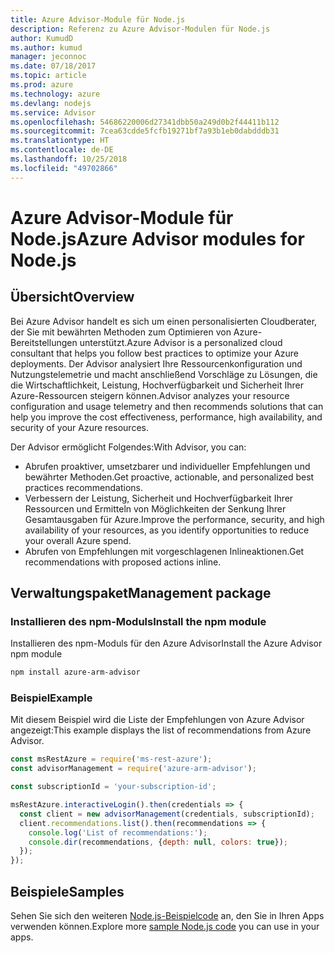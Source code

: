```yaml
---
title: Azure Advisor-Module für Node.js
description: Referenz zu Azure Advisor-Modulen für Node.js
author: KumudD
ms.author: kumud
manager: jeconnoc
ms.date: 07/18/2017
ms.topic: article
ms.prod: azure
ms.technology: azure
ms.devlang: nodejs
ms.service: Advisor
ms.openlocfilehash: 54686220006d27341dbb50a249d0b2f44411b112
ms.sourcegitcommit: 7cea63cdde5fcfb19271bf7a93b1eb0dabdddb31
ms.translationtype: HT
ms.contentlocale: de-DE
ms.lasthandoff: 10/25/2018
ms.locfileid: "49702866"
---
```

# <a name="azure-advisor-modules-for-nodejs"></a><span data-ttu-id="950ac-103">Azure Advisor-Module für Node.js</span><span class="sxs-lookup"><span data-stu-id="950ac-103">Azure Advisor modules for Node.js</span></span>

## <a name="overview"></a><span data-ttu-id="950ac-104">Übersicht</span><span class="sxs-lookup"><span data-stu-id="950ac-104">Overview</span></span>

<span data-ttu-id="950ac-105">Bei Azure Advisor handelt es sich um einen personalisierten Cloudberater, der Sie mit bewährten Methoden zum Optimieren von Azure-Bereitstellungen unterstützt.</span><span class="sxs-lookup"><span data-stu-id="950ac-105">Azure Advisor is a personalized cloud consultant that helps you follow best practices to optimize your Azure deployments.</span></span> <span data-ttu-id="950ac-106">Der Advisor analysiert Ihre Ressourcenkonfiguration und Nutzungstelemetrie und macht anschließend Vorschläge zu Lösungen, die die Wirtschaftlichkeit, Leistung, Hochverfügbarkeit und Sicherheit Ihrer Azure-Ressourcen steigern können.</span><span class="sxs-lookup"><span data-stu-id="950ac-106">Advisor analyzes your resource configuration and usage telemetry and then recommends solutions that can help you improve the cost effectiveness, performance, high availability, and security of your Azure resources.</span></span>

<span data-ttu-id="950ac-107">Der Advisor ermöglicht Folgendes:</span><span class="sxs-lookup"><span data-stu-id="950ac-107">With Advisor, you can:</span></span>
- <span data-ttu-id="950ac-108">Abrufen proaktiver, umsetzbarer und individueller Empfehlungen und bewährter Methoden.</span><span class="sxs-lookup"><span data-stu-id="950ac-108">Get proactive, actionable, and personalized best practices recommendations.</span></span>
- <span data-ttu-id="950ac-109">Verbessern der Leistung, Sicherheit und Hochverfügbarkeit Ihrer Ressourcen und Ermitteln von Möglichkeiten der Senkung Ihrer Gesamtausgaben für Azure.</span><span class="sxs-lookup"><span data-stu-id="950ac-109">Improve the performance, security, and high availability of your resources, as you identify opportunities to reduce your overall Azure spend.</span></span>
- <span data-ttu-id="950ac-110">Abrufen von Empfehlungen mit vorgeschlagenen Inlineaktionen.</span><span class="sxs-lookup"><span data-stu-id="950ac-110">Get recommendations with proposed actions inline.</span></span>

## <a name="management-package"></a><span data-ttu-id="950ac-111">Verwaltungspaket</span><span class="sxs-lookup"><span data-stu-id="950ac-111">Management package</span></span>

### <a name="install-the-npm-module"></a><span data-ttu-id="950ac-112">Installieren des npm-Moduls</span><span class="sxs-lookup"><span data-stu-id="950ac-112">Install the npm module</span></span>

<span data-ttu-id="950ac-113">Installieren des npm-Moduls für den Azure Advisor</span><span class="sxs-lookup"><span data-stu-id="950ac-113">Install the Azure Advisor npm module</span></span>

```bash
npm install azure-arm-advisor
```

### <a name="example"></a><span data-ttu-id="950ac-114">Beispiel</span><span class="sxs-lookup"><span data-stu-id="950ac-114">Example</span></span>

<span data-ttu-id="950ac-115">Mit diesem Beispiel wird die Liste der Empfehlungen von Azure Advisor angezeigt:</span><span class="sxs-lookup"><span data-stu-id="950ac-115">This example displays the list of recommendations from Azure Advisor.</span></span>

```javascript
const msRestAzure = require('ms-rest-azure');
const advisorManagement = require('azure-arm-advisor');

const subscriptionId = 'your-subscription-id';

msRestAzure.interactiveLogin().then(credentials => {
  const client = new advisorManagement(credentials, subscriptionId);
  client.recommendations.list().then(recommendations => {
    console.log('List of recommendations:');
    console.dir(recommendations, {depth: null, colors: true});
  });
});
```

## <a name="samples"></a><span data-ttu-id="950ac-116">Beispiele</span><span class="sxs-lookup"><span data-stu-id="950ac-116">Samples</span></span>

<span data-ttu-id="950ac-117">Sehen Sie sich den weiteren [Node.js-Beispielcode](https://azure.microsoft.com/resources/samples/?platform=nodejs) an, den Sie in Ihren Apps verwenden können.</span><span class="sxs-lookup"><span data-stu-id="950ac-117">Explore more [sample Node.js code](https://azure.microsoft.com/resources/samples/?platform=nodejs) you can use in your apps.</span></span>
